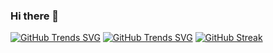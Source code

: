 ### Hi there 👋

<!--
**nabidam/nabidam** is a ✨ _special_ ✨ repository because its `README.md` (this file) appears on your GitHub profile.

Here are some ideas to get you started:

- 🔭 I’m currently working on ...
- 🌱 I’m currently learning ...
- 👯 I’m looking to collaborate on ...
- 🤔 I’m looking for help with ...
- 💬 Ask me about ...
- 📫 How to reach me: ...
- 😄 Pronouns: ...
- ⚡ Fun fact: ...
-->


[![GitHub Trends SVG](https://api.githubtrends.io/user/svg/nabidam/langs?include_private=true&theme=dark)](https://githubtrends.io)
[![GitHub Trends SVG](https://api.githubtrends.io/user/svg/nabidam/repos?time_range=one_year&include_private=true&group=private&loc_metric=changed&theme=dark)](https://githubtrends.io)
[![GitHub Streak](https://streak-stats.demolab.com?user=nabidam&theme=dark)](https://git.io/streak-stats)
